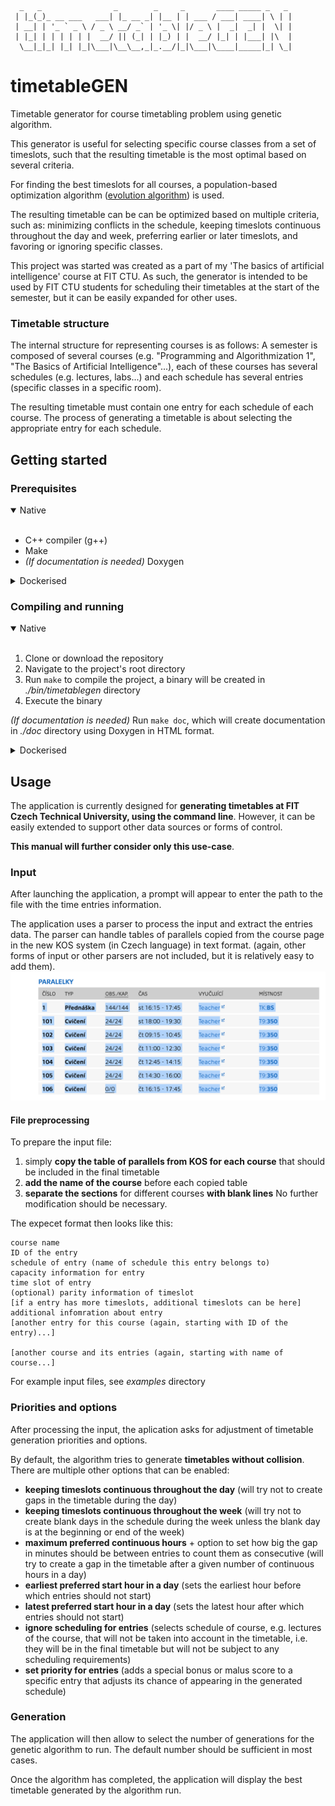 ```
  _   _                _        _     _       ____ _____ _   _ 
 | |_(_)_ __ ___   ___| |_ __ _| |__ | | ___ / ___| ____| \ | |
 | __| | '_ ` _ \ / _ \ __/ _` | '_ \| |/ _ \ |  _|  _| |  \| |
 | |_| | | | | | |  __/ || (_| | |_) | |  __/ |_| | |___| |\  |
  \__|_|_| |_| |_|\___|\__\__,_|_.__/|_|\___|\____|_____|_| \_|
```
                                                              
# timetableGEN
Timetable generator for course timetabling problem using genetic algorithm.

This generator is useful for selecting specific course classes from a set of timeslots, such that the resulting timetable is the most optimal based on several criteria.

For finding the best timeslots for all courses, a population-based optimization algorithm ([evolution algorithm](https://en.wikipedia.org/wiki/Genetic_algorithm)) is used.

The resulting timetable can be can be optimized based on multiple criteria, such as: minimizing conflicts in the schedule, keeping timeslots continuous throughout the day and week, preferring earlier or later timeslots, and favoring or ignoring specific classes.

This project was started was created as a part of my 'The basics of artificial intelligence' course at FIT CTU.
As such, the generator is intended to be used by FIT CTU students for scheduling their timetables at the start of the semester, but it can be easily expanded for other uses.

### Timetable structure

The internal structure for representing courses is as follows: A semester is composed of several courses (e.g. "Programming and Algorithmization 1", "The Basics of Artificial Intelligence"...), each of these courses has several schedules (e.g. lectures, labs...) and each schedule has several entries (specific classes in a specific room).

The resulting timetable must contain one entry for each schedule of each course. The process of generating a timetable is about selecting the appropriate entry for each schedule.


## Getting started

### Prerequisites

<details open>
<summary>Native</summary>
<br>

- C++ compiler (g++)
- Make
- *(If documentation is needed)* Doxygen
</details>

<details>
<summary>Dockerised</summary>
<br>

- Docker
</details>

### Compiling and running

<details open>
<summary>Native</summary>
<br>

1. Clone or download the repository
2. Navigate to the project's root directory
3. Run `make` to compile the project, a binary will be created in *./bin/timetablegen* directory
4. Execute the binary

*(If documentation is needed)* Run `make doc`, which will create documentation in *./doc* directory using Doxygen in HTML format.
</details>

<details>
<summary>Dockerised</summary>
<br>

1. Clone or download the repository
2. Navigate to the project's root directory
3. Run `docker build -t timetablegen .` to build the image
4. Create a *data* directory, which will contain input files
5. Run the image by `docker run -it --rm -v ./data:/data timetablegen`, the data directory will be mounted to the container as a volume, threfore every file in the `./data` directory will be reachable in */data* directory in the container
</details>

## Usage

The application is currently designed for **generating timetables at FIT Czech Technical University, using the command line**. However, it can be easily extended to support other data sources or forms of control.

**This manual will further consider only this use-case**.

### Input

After launching the application, a prompt will appear to enter the path to the file with the time entries information.

The application uses a parser to process the input and extract the entries data. The parser can handle tables of parallels copied from the course page in the new KOS system (in Czech language) in text format. (again, other forms of input or other parsers are not included, but it is relatively easy to add them).
![](resources/media/paralleltable.png)

#### File preprocessing

To prepare the input file: 
1. simply **copy the table of parallels from KOS for each course** that should be included in the final timetable
2. **add the name of the course** before each copied table 
3. **separate the sections** for different courses **with blank lines**
No further modification should be necessary.

The expecet format then looks like this:
```
course name
ID of the entry
schedule of entry (name of schedule this entry belongs to)
capacity information for entry
time slot of entry
(optional) parity information of timeslot
[if a entry has more timeslots, additional timeslots can be here]
additional infomration about entry
[another entry for this course (again, starting with ID of the entry)...]

[another course and its entries (again, starting with name of course...]
```

For example input files, see *examples* directory

### Priorities and options

After processing the input, the aplication asks for adjustment of timetable generation priorities and options.

By default, the algorithm tries to generate **timetables without collision**.
There are multiple other options that can be enabled:
  - **keeping timeslots continuous throughout the day** (will try not to create gaps in the timetable during the day)
  - **keeping timeslots continuous throughout the week** (will try not to create blank days in the schedule during the week unless the blank day is at the beginning or end of the week)
  - **maximum preferred continuous hours** + option to set how big the gap in minutes should be between entries to count them as consecutive (will try to create a gap in the timetable after a given number of continuous hours in a day)
  - **earliest preferred start hour in a day** (sets the earliest hour before which entries should not start)
  - **latest preferred start hour in a day** (sets the latest hour after which entries should not start)
  - **ignore scheduling for entries** (selects schedule of course, e.g. lectures of the course, that will not be taken into account in the timetable, i.e. they will be in the final timetable but will not be subject to any scheduling requirements)
  - **set priority for entries** (adds a special bonus or malus score to a specific entry that adjusts its chance of appearing in the generated schedule)


### Generation

The application will then allow to select the number of generations for the genetic algorithm to run. The default number should be sufficient in most cases.

Once the algorithm has completed, the application will display the best timetable generated by the algorithm run.
